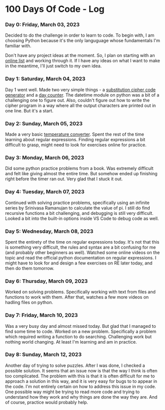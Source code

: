 # 100 Days Of Code - Log

### Day 0: Friday, March 03, 2023

Decided to do the challenge in order to learn to code. To begin with, I am choosing Python because it's the only languguage whose fundamentals I'm familiar with.

Don't have any project ideas at the moment. So, I plan on starting with an [online list](https://www.dataquest.io/blog/python-projects-for-beginners/) and working through it. If I have any ideas on what I want to make in the meantime, I'll just switch to my own idea.

### Day 1: Saturday, March 04, 2023

Day 1 went well. Made two very simple things - a [substitution cipher code generator](https://github.com/side-corncave/AtbashEncoderDecoder) and a [day counter](https://github.com/side-corncave/day_counter). The datetime module on python was a bit of a challenging one to figure out. Also, couldn't figure out how to write the cipher program in a way where all the output characters are printed out in one line. But it's a start.

### Day 2: Sunday, March 05, 2023

Made a very basic [temperature converter](https://github.com/side-corncave/C2F_and_back_converter). Spent the rest of the time learning about regular expressions. Finding regular expressions a bit difficult to grasp, might need to look for exercises online for practice.

### Day 3: Monday, March 06, 2023

Did some python practice problems from a book. Was extremely difficult and felt like giving almost the entire time. But somehow ended up finishing right before the timer ran out. Very glad that I stuck it out.

### Day 4: Tuesday, March 07, 2023

Continued with solving practice problems, specifically using an infinite series by Srinivasa Ramanujan to calculate the value of pi. I still do find recursive functions a bit challenging, and debugging is still very difficult. Looked a bit into the built-in options inside VS Code to debug code as well.

### Day 5: Wednesday, March 08, 2023

Spent the entirety of the time on regular expressions today. It's not that this is something very difficult, the rules and syntax are a bit confusing for me (and probably other beginners as well). Watched some online videos on the topic and read the official python documentation on regular expressions. I might have to look for and design a few exercises on RE later today, and then do them tomorrow.

### Day 6: Thursday, March 09, 2023

Worked on solving problems. Specifically working with text from files and functions to work with them. After that, watches a few more videos on hadling files on python.

### Day 7: Friday, March 10, 2023

Was a very busy day and almost missed today. But glad that I managed to find some time to code. Worked on a new problem. Specifically a problem which required writing a function to do searching. Challenging work but nothing world changing. At least I'm learning and am in practice.

### Day 8: Sunday, March 12, 2023

Another day of trying to solve puzzles. After I was done, I checked a possible solution. It seems that an issue now is that the way I think is often too complicated. The problem with this is that it is often difficult for me to approach a solution in this way, and it is very easy for bugs to to appear in the code. I'm not entirely certain on how to address this issue in my code. One possible way might be trying to read more code and trying to understand how they work and why things are done the way they are. And of course, practice would probably help.